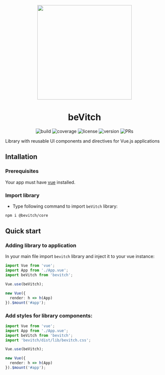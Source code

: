 <p align="center">
  <img width="300" height="auto" src="https://user-images.githubusercontent.com/18534115/83312854-362a2a00-a214-11ea-8b01-51718f12b07d.png">
</p>
<h1 align="center">beVitch</h1>
<div align="center">
  <a><img alt="build" src="https://travis-ci.org/bevitch/bevitch.svg?branch=master"></a>
  <a><img alt="coverage" src="https://codecov.io/gh/bevitch/bevitch/branch/master/graph/badge.svg"></a>
  <a><img alt="license" src="https://img.shields.io/badge/license-MIT-brightgreen.svg"></a>
  <a><img alt="version" src="https://img.shields.io/badge/version-v0.0.3-yellow.svg"></a>
  <a><img alt="PRs" src="https://img.shields.io/badge/PRs-welcome-brightgreen.svg"></a>
</div>

Library with reusable UI components and directives for Vue.js applications

## Intallation

### Prerequisites

Your app must have [vue](https://vuejs.org/v2/guide/installation.html) installed.

### Import library

* Type following command to import `beVitch` library:

```bash
npm i @bevitch/core
```

## Quick start

### Adding library to application

In your main file import `bevitch` library and inject it to your vue instance:

```ts
import Vue from 'vue';
import App from './App.vue';
import beVitch from 'bevitch';

Vue.use(beVitch);

new Vue({
  render: h => h(App)
}).$mount('#app');
```

### Add styles for library components:

```ts
import Vue from 'vue';
import App from './App.vue';
import beVitch from 'bevitch';
import 'bevitch/dist/lib/bevitch.css';

Vue.use(beVitch);

new Vue({
  render: h => h(App)
}).$mount('#app');
```
